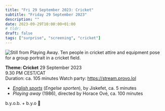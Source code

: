 ```yaml
---
title: "Fri 29 September 2023: Cricket"
subtitle: "Friday 29 September 2023"
description: ""
date: 2023-09-29T10:00:00+01:00
# tldr: 
draft: false
tags: ["surprise", "screening", "cricket"]
---
```


![Still from Playing Away. Ten people in cricket attire and equipment pose for a group portrait in a cricket field.](/images/playing-away-ove.jpg)

**Theme: Cricket**
29 September 2023  
9.30 PM CEST/CAT  
Duration: ca. 105 minutes
Watch party: https://stream.provo.lol

- *[English sports](https://youtu.be/E_6d3JBBo4s)* (*Engelse sporten*), by Jiskefet, ca. 5 minutes
- *Playing away* (1986), directed by Horace Ové, ca. 100 minutes

b.y.o.b. + b.y.o 🏏
